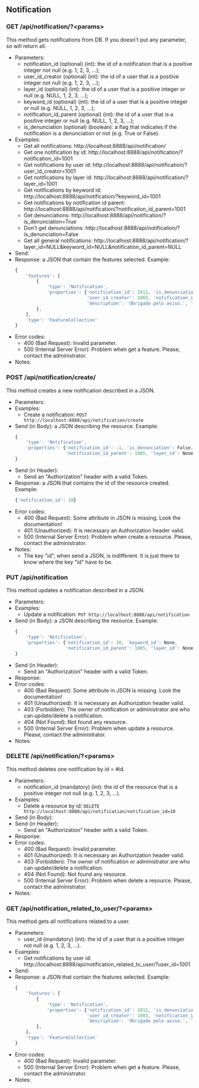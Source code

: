 ## Notification


### GET /api/notification/?\<params>

This method gets notifications from DB. If you doesn't put any parameter, so will return all.
- Parameters:
    - notification_id (optional) (int): the id of a notification that is a positive integer not null (e.g. 1, 2, 3, ...);
    - user_id_creator (optional) (int): the id of a user that is a positive integer not null (e.g. 1, 2, 3, ...);
    - layer_id (optional) (int): the id of a user that is a positive integer or null (e.g. NULL, 1, 2, 3, ...);
    - keyword_id (optional) (int): the id of a user that is a positive integer or null (e.g. NULL, 1, 2, 3, ...);
    - notification_id_parent (optional) (int): the id of a user that is a positive integer or null (e.g. NULL, 1, 2, 3, ...);
    - is_denunciation (optional) (boolean): a flag that indicates if the notification is a denunciation or not (e.g. True or False).
- Examples:
     - Get all notifications: http://localhost:8888/api/notification/
     - Get one notification by id: http://localhost:8888/api/notification/?notification_id=1001
     - Get notifications by user id: http://localhost:8888/api/notification/?user_id_creator=1001
     - Get notifications by layer id: http://localhost:8888/api/notification/?layer_id=1001
     - Get notifications by keyword id: http://localhost:8888/api/notification/?keyword_id=1001
     - Get notifications by notification id parent: http://localhost:8888/api/notification/?notification_id_parent=1001
     - Get denunciations: http://localhost:8888/api/notification/?is_denunciation=True
     - Don't get denunciations: http://localhost:8888/api/notification/?is_denunciation=False
     - Get all general notifications: http://localhost:8888/api/notification/?layer_id=NULL&keyword_id=NULL&notification_id_parent=NULL
- Send:
- Response: a JSON that contain the features selected. Example:
    ```javascript
    {
        'features': [
            {
                'type': 'Notification',
                'properties': {'notification_id': 1011, 'is_denunciation': False, 'keyword_id': None,
                               'user_id_creator': 1003, 'notification_id_parent': 1010, 'layer_id': None,
                               'description': 'Obrigado pelo aviso.', 'created_at': '2017-03-01 00:00:00'}
            },
        ],
        'type': 'FeatureCollection'
    }
    ```
- Error codes:
    - 400 (Bad Request): Invalid parameter.
    - 500 (Internal Server Error): Problem when get a feature. Please, contact the administrator.
- Notes:


### POST /api/notification/create/

This method creates a new notification described in a JSON.
- Parameters:
- Examples:
    - Create a notification: ```POST http://localhost:8888/api/notification/create```
- Send (in Body): a JSON describing the resource. Example:
    ```javascript
    {
        'type': 'Notification',
        'properties': {'notification_id': -1, 'is_denunciation': False, 'keyword_id': None,
                       'notification_id_parent': 1005, 'layer_id': None, 'description': 'Muito bom'}
    }
    ```
- Send (in Header):
    - Send an "Authorization" header with a valid Token.
- Response: a JSON that contains the id of the resource created. Example:
    ```javascript
    {'notification_id': 10}
    ```
- Error codes:
     - 400 (Bad Request): Some attribute in JSON is missing. Look the documentation!
     - 401 (Unauthorized): It is necessary an Authorization header valid.
     - 500 (Internal Server Error): Problem when create a resource. Please, contact the administrator.
- Notes:
    - The key "id", when send a JSON, is indifferent. It is just there to know where the key "id" have to be.


### PUT /api/notification

This method updates a notification described in a JSON.
- Parameters:
- Examples:
    - Update a notification: ```PUT http://localhost:8888/api/notification```
- Send (in Body): a JSON describing the resource. Example:
    ```javascript
    {
        'type': 'Notification',
        'properties': {'notification_id': 10, 'keyword_id': None,
                       'notification_id_parent': 1005, 'layer_id': None, 'description': 'Muito bom'}
    }
    ```
- Send (in Header):
    - Send an "Authorization" header with a valid Token.
- Response:
- Error codes:
     - 400 (Bad Request): Some attribute in JSON is missing. Look the documentation!
     - 401 (Unauthorized): It is necessary an Authorization header valid.
     - 403 (Forbidden): The owner of notification or administrator are who can update/delete a notification.
     - 404 (Not Found): Not found any resource.
     - 500 (Internal Server Error): Problem when update a resource. Please, contact the administrator.
- Notes:


### DELETE /api/notification/?\<params>

This method deletes one notification by id = #id.
- Parameters:
    - notification_id (mandatory) (int): the id of the resource that is a positive integer not null (e.g. 1, 2, 3, ...).
- Examples:
     - Delete a resource by id: ```DELETE http://localhost:8888/api/notification/notification_id=10```
- Send (in Body):
- Send (in Header):
    - Send an "Authorization" header with a valid Token.
- Response:
- Error codes:
     - 400 (Bad Request): Invalid parameter.
     - 401 (Unauthorized): It is necessary an Authorization header valid.
     - 403 (Forbidden): The owner of notification or administrator are who can update/delete a notification.
     - 404 (Not Found): Not found any resource.
     - 500 (Internal Server Error): Problem when delete a resource. Please, contact the administrator.
- Notes:


### GET /api/notification_related_to_user/?\<params>

This method gets all notifications related to a user.
- Parameters:
    - user_id (mandatory) (int): the id of a user that is a positive integer not null (e.g. 1, 2, 3, ...).
- Examples:
     - Get notifications by user id: http://localhost:8888/api/notification_related_to_user/?user_id=1001
- Send:
- Response: a JSON that contain the features selected. Example:
    ```javascript
    {
        'features': [
            {
                'type': 'Notification',
                'properties': {'notification_id': 1011, 'is_denunciation': False, 'keyword_id': None,
                               'user_id_creator': 1003, 'notification_id_parent': 1010, 'layer_id': None,
                               'description': 'Obrigado pelo aviso.', 'created_at': '2017-03-01 00:00:00'}
            },
        ],
        'type': 'FeatureCollection'
    }
    ```
- Error codes:
    - 400 (Bad Request): Invalid parameter.
    - 500 (Internal Server Error): Problem when get a feature. Please, contact the administrator.
- Notes:
